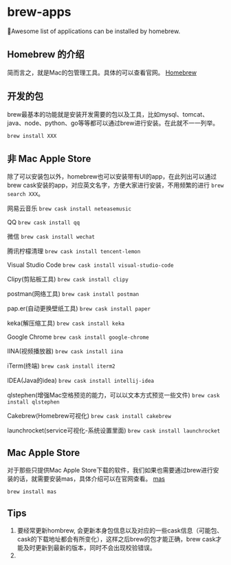# brew-apps
🍭Awesome list of applications can be installed by homebrew.

## Homebrew 的介绍
简而言之，就是Mac的包管理工具。具体的可以查看官网。
[Homebrew](https://brew.sh/index_zh-cn, "Homebrew")

## 开发的包
brew最基本的功能就是安装开发需要的包以及工具，比如mysql、tomcat、java、node、python、go等等都可以通过brew进行安装。在此就不一一列举。

`brew install XXX`

## 非 Mac Apple Store
除了可以安装包以外，homebrew也可以安装带有UI的app，在此列出可以通过brew cask安装的app，对应英文名字，方便大家进行安装，不用频繁的进行 `brew search XXX`。

网易云音乐 `brew cask install neteasemusic`

QQ `brew cask install qq`

微信 `brew cask install wechat`

腾讯柠檬清理 `brew cask install tencent-lemon`

Visual Studio Code `brew cask install visual-studio-code`

Clipy(剪贴板工具) `brew cask install clipy`

postman(网络工具) `brew cask install postman`

pap.er(自动更换壁纸工具) `brew cask install paper`

keka(解压缩工具) `brew cask install keka`

Google Chrome `brew cask install google-chrome`

IINA(视频播放器) `brew cask install iina`

iTerm(终端) `brew cask install iterm2`

IDEA(Java的idea) `brew cask install intellij-idea`

qlstephen(增强Mac空格预览的能力，可以以文本方式预览一些文件) `brew cask install qlstephen`

Cakebrew(Homebrew可视化) `brew cask install cakebrew`

launchrocket(service可视化-系统设置里面) `brew cask install launchrocket`


## Mac Apple Store
对于那些只提供Mac Apple Store下载的软件，我们如果也需要通过brew进行安装的话，就需要安装mas，具体介绍可以在官网查看。
[mas](https://github.com/mas-cli/mas, "mas")

`brew install mas`

## Tips
1. 要经常更新hombrew, 会更新本身包信息以及对应的一些cask信息（可能包、cask的下载地址都会有所变化），这样之后brew的包才能正确，brew cask才能及时更新到最新的版本，同时不会出现校验错误。
2. 
